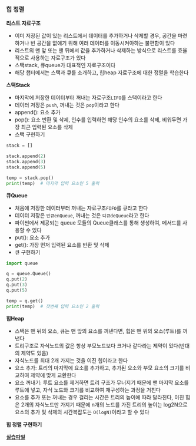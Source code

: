 ### 힙 정렬

**리스트 자료구조**

- 이미 저장된 값이 있는 리스트에서 데이터를 추가하거나 삭제할 경우, 공간을 마련하거나 빈 공간을 없애기 위해 여러 데이터를 이동시켜야하는 불편함이 있다
- 리스트의 맨 앞 또는 맨 뒤에서 값을 추가하거나 삭제하는 방식으로 리스트를 효율적으로 사용하는 자료구조가 있다
- 스택stack, 큐queue가 대표적인 자료구조이다
- 해당 챕터에서는 스택과 큐를 소개하고, 힙heap 자료구조에 대한 정렬을 학습한다

**스택Stack**

- 마지막에 저장한 데이터부터 꺼내는 자료구조`LIFO`를 스택이라고 한다
- 데이터 저장은 `push`, 꺼내는 것은 `pop`이라고 한다
- append(): 요소 추가
- pop(): 요소 반환 및 삭제, 인수를 입력하면 해당 인수의 요소를 삭제, 비워두면 가장 최근 입력된 요소를 삭제
- 스택 구현하기

```python
stack = []

stack.append(2)
stack.append(3)
stack.append(5)

temp = stack.pop()
print(temp)  # 마지막 입력 요소인 5 출력
```

**큐Queue**

- 처음에 저장한 데이터부터 꺼내는 자료구조`FIFO`를 큐라고 한다
- 데이터 저장은 `인큐enQueue`, 꺼내는 것은 `디큐deQueue`라고 한다
- 파이썬에서 제공되는 queue 모듈의 Queue클래스를 통해 생성하여, 메서드를 사용할 수 있다
- put(): 요소 추가
- get(): 가장 먼저 입력된 요소를 반환 및 삭제
- 큐 구현하기

```python
import queue

q = queue.Queue()
q.put(2)
q.put(3)
q.put(5)

temp = q.get()
print(temp)  # 첫번째 입력 요소인 2 출력
```

**힙Heap**

- 스택은 맨 뒤의 요소, 큐는 맨 앞의 요소를 꺼낸다면, 힙은 맨 위의 요소(루트)를 꺼낸다
- 트리구조로 자식노드의 값은 항상 부모노드보다 크거나 같다라는 제약이 있다(반대의 제약도 있음)
- 자식노드를 최대 2개 가지는 것을 이진 힙이라고 한다
- 요소 추가: 트리의 마지막에 요소를 추가하고, 추가된 요소와 부모 요소의 크기를 비교하여 제약에 맞게 교환한다
- 요소 꺼내기: 루트 요소를 제거하면 트리 구조가 무너지기 때문에 맨 마지막 요소를 루트에 넣고, 자식 노드와 크기를 비교하여 재구성하는 과정을 거친다
- 요소를 추가 또는 꺼내는 경우 걸리는 시간은 트리의 높이에 따라 달라진다, 이진 힙은 2개의 자식노드만 가지기 때문에 n개의 노드를 가진 트리의 높이는 log2N으로 요소의 추가 및 삭제의 시간복잡도는 `O(logN)`이라고 할 수 있다

**힙 정렬 구현하기**

**[실습파일](point5_ex.py)**
